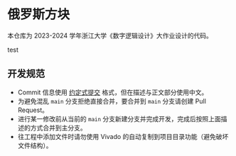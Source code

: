 # 俄罗斯方块

本仓库为 2023-2024 学年浙江大学《数字逻辑设计》大作业设计的代码。

test

## 开发规范

* Commit 信息使用 [约定式提交](https://www.conventionalcommits.org/zh-hans/v1.0.0/) 格式，但在描述与正文部分使用中文。
* 为避免混乱 `main` 分支拒绝直接合并，要合并到 `main` 分支请创建 Pull Request。
* 进行某一修改前从当前的 `main` 分支新建分支并完成开发，完成后按照上面描述的方式合并到主分支。
* 往工程中添加文件时请勿使用 Vivado 的自动复制到项目目录功能（避免破坏文件结构）。